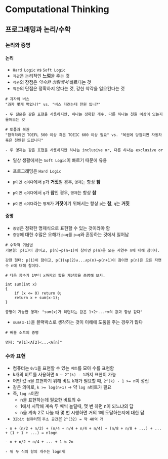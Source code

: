 # Computational Thinking

## 프로그래밍과 논리/수학

### 논리와 증명

#### 논리

-   `Hard Logic` vs `Soft Logic`
-   `직관`은 논리적인 **느낌**을 주는 것
-   `직관`의 장점은 *익숙한 상황에서*  빠르다는 것
-   `직관`의 단점은 정확하지 않다는 것, 강한 착각을 일으킨다는 것

```
# 과자와 버스
"과자 몇개 먹었니?" vs. "버스 타려는데 천원 있니?"

- 두 질문은 같은 표현을 사용하지만, 하나는 정확한 개수, 다른 하나는 천원 이상이 있는지 물어보는 것
```

```
# 토플과 복권
"합격하려면 TOEFL 500 이상 혹은 TOEIC 600 이상 필요" vs. "복권에 당첨되면 자동차 혹은 천만원 드립니다"

- 두 명제는 같은 표현을 사용하지만 하나는 inclusive or, 다른 하나는 exclusive or
```

-   일상 생활에서는 `Soft Logic`이 빠르기 때문에 유용
-   프로그래밍은 `Hard Logic`

-   `p이면 q이다`에서 `p`가 **거짓**일 경우, `명제`는 항상 **참**
-   `p이면 q이다`에서 `q`가 **참**인 경우, `명제`는 항상 **참**
-   `p이면 q이다`라는 `명제`가 **거짓**이기 위해서는 항상 `p`는 **참**, `q`는 **거짓**

#### 증명

-   `증명`은 정확한 명제식으로 표현할 수 있는 것이라야 함
-   `증명`에 대한 수많은 오해가 `p→q`를 `p↔q`와 혼동하는 것에서 일어남

```
# 수학적 귀납법
기본형: p(1)이 참이고, p(n)→p(n+1)이 참이면 p(n)은 모든 자연수 n에 대해 참이다.

강한 형태: p(1)이 참이고, p(1)∧p(2)∧...∧p(n)→p(n+1)이 참이면 p(n)은 모든 자연수 n에 대해 참이다.
```

```
# 다음 함수가 1부터 x까지의 합을 계산함을 증명해 보자.

int sum(int x)
{
	if (x <= 0) return 0;
	return x + sum(x-1);
}

증명이 가능한 명제: "sum(x)가 리턴하는 값은 1+2+...+x의 값과 항상 같다"
```

-   `sum(x-1)`을 블랙박스로 생각하는 것이 이해에 도움을 주는 경우가 많다

```
# 버블 소트의 증명

명제: "A[1]<A[2]<...<A[n]"
```



### 수와 표현

-   컴퓨터는 `0/1`을 표현할 수 있는 `비트`를 모아 수를 표현함
-   k개의 비트를 사용하면 `0 ~ 2^(k) - 1`까지 표현이 가능
-   어떤 값 n을 표현하기 위해 비트 k개가 필요할 때, `2^(k) - 1 >= n`이 성립
-   같은 의미로, `k >= log(n+1)` → 약 `log n`비트가 필요
-   즉, `log n`이란
    -   n을 표현하는데 필요한 비트의 수
    -   1에서 시작해 계속 두 배씩 늘릴때, 몇 번 하면 n이 되느냐의 답
    -   n을 계속 2로 나눌 때 몇 번 시행하면 거의 1에 도달하는지에 대한 답
-   `32bit 컴퓨터`의 `주소 공간`은 `2^(32) = 약 40억 개`

```
- n + (n/2 + n/2) + (n/4 + n/4 + n/4 + n/4) + (n/8 + n/8 + ...) + ... + (1 + 1 + ...) = nlogn

- n + n/2 + n/4 + ... + 1 ≒ 2n

- 위 두 식의 항의 개수는 logn개
```

